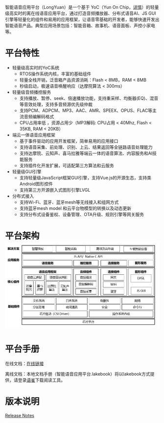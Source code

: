智能语音应用平台（LongYuan）是一个基于 YoC（Yun On Chip，[详情](https://occ.t-head.cn/document?temp=yoc-platform-overview&slug=yocbook)）的轻量级高实时的离在线语音应用平台，通过打造音频播放器、分布式语音AI、JS GUI引擎等轻量化的组件和易用的应用框架，让语音零基础的开发者，能够快速开发出智能语音产品。典型应用场景包括：智能音箱、故事机、语音面板、声控小家电等。
# 平台特性

- 轻量级高实时的YoC系统
   - RTOS操作系统内核，丰富的基础组件
   - 轻量全栈开销，泛音箱产品资源消耗：Flash < 8MB，RAM < 8MB
   - 秒级启动，极速语音唤醒响应（达摩院算法 < 300ms）
- 轻量级音频播控服务
   - 支持播放、暂停、seek、倍速播放功能，支持重采样、均衡器(EQ)、混音等音效处理，支持多音频源优先级仲裁
   - 支持PCM、ADPCM、MP3、AAC、AMR、SPEEX、OPUS、FLAC等主流音频编解码格式
   - CPU占用率低 ，资源占用少（MP3解码: CPU占用 < 40Mhz, Flash < 35KB, RAM < 20KB）
- 端云一体语音应用框架 
   - 基于事件驱动的应用开发框架，简单易用的应用接口
   - 支持语音采集、前处理、识别、上云、结果返回等全链路语音处理能力
   - 支持达摩院、云知声、喜马拉雅等端云一体的语音算法、内容服务和AI技能服务
   - 支持插件化开发扩展，可适配第三方算法和云服务
- 轻量级GUI引擎 
   - 支持轻量级JavaScript框架GUI引擎，支持Vue.js的开源生态，支持类Android图形控件
   - 支持第三方开源嵌入式图形引擎LVGL
- 分布式接入 
   - 支持Wi-Fi、蓝牙、蓝牙mesh等无线接入和组网方式
   - 支持蓝牙mesh model 和云平台物模型的转换以及动态更新
   - 支持分布式设备鉴权、设备管理、OTA升级、规则引擎等网关服务

# 平台架构![架构图](resource/architecture.png) 



# 平台手册

在线文档：[在线链接](https://occ.t-head.cn/document?temp=introduction-to-longyuan-intelligent-speech-application-platform&slug=longyuan)

离线文档：本地文档手册（智能语音应用平台.lakebook）将以lakebook方式提供，请登录[语雀](https://www.yuque.com/download)下载阅读工具。



# 版本说明

[Release Notes](https://occ.t-head.cn/document?temp=version-description&slug=longyuan)

